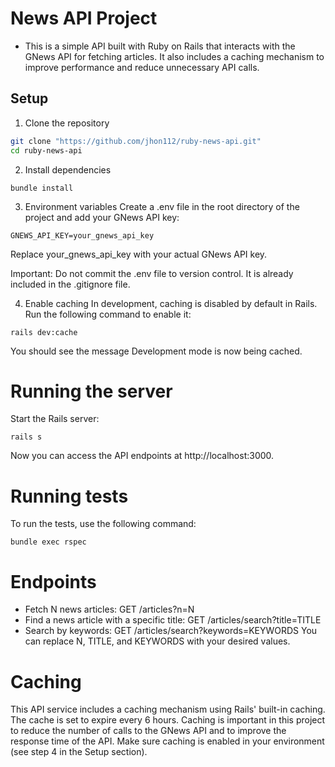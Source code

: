 # News API Project
- This is a simple API built with Ruby on Rails that interacts with the GNews API for fetching articles. It also includes a caching mechanism to improve performance and reduce unnecessary API calls.

## Setup
  1. Clone the repository

  ```bash
  git clone "https://github.com/jhon112/ruby-news-api.git"
  cd ruby-news-api
  ```

2. Install dependencies
  ```
  bundle install
  ```

3. Environment variables
  Create a .env file in the root directory of the project and add your GNews API key:

  ```
  GNEWS_API_KEY=your_gnews_api_key
  ```

  Replace your_gnews_api_key with your actual GNews API key.

  Important: Do not commit the .env file to version control. It is already included in the .gitignore file.

4. Enable caching
  In development, caching is disabled by default in Rails. Run the following command to enable it:

  ```
  rails dev:cache
  ```
  You should see the message Development mode is now being cached.

# Running the server
Start the Rails server:

```
rails s
```
Now you can access the API endpoints at http://localhost:3000.

# Running tests
To run the tests, use the following command:

```
bundle exec rspec
```

# Endpoints
  * Fetch N news articles: GET /articles?n=N
  * Find a news article with a specific title: GET /articles/search?title=TITLE
  * Search by keywords: GET /articles/search?keywords=KEYWORDS
  You can replace N, TITLE, and KEYWORDS with your desired values.

# Caching
This API service includes a caching mechanism using Rails' built-in caching. The cache is set to expire every 6 hours. Caching is important in this project to reduce the number of calls to the GNews API and to improve the response time of the API. Make sure caching is enabled in your environment (see step 4 in the Setup section).